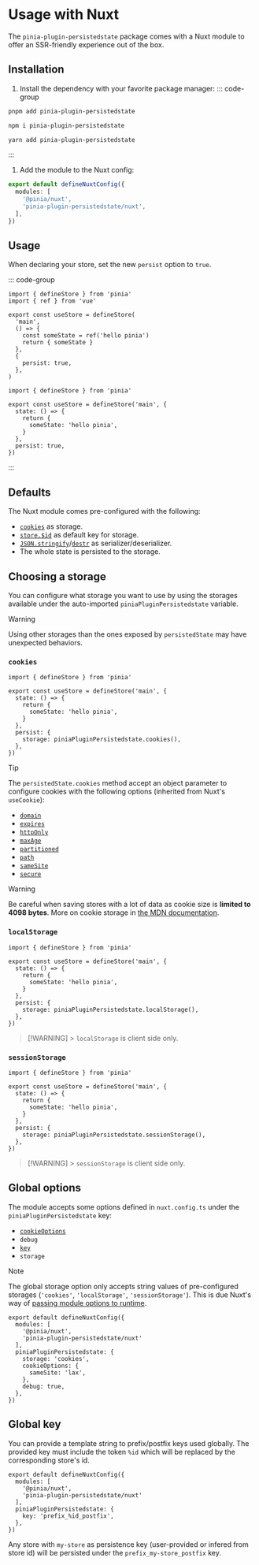 # Usage with Nuxt

The `pinia-plugin-persistedstate` package comes with a Nuxt module to offer an SSR-friendly experience out of the box.

## Installation

1. Install the dependency with your favorite package manager:
   ::: code-group

```sh [pnpm]
pnpm add pinia-plugin-persistedstate
```

```sh [npm]
npm i pinia-plugin-persistedstate
```

```sh [yarn]
yarn add pinia-plugin-persistedstate
```

:::

1. Add the module to the Nuxt config:

```ts [nuxt.config.ts]
export default defineNuxtConfig({
  modules: [
    '@pinia/nuxt',
    'pinia-plugin-persistedstate/nuxt',
  ],
})
```

## Usage

When declaring your store, set the new `persist` option to `true`.

::: code-group

```ts{11} [setup syntax]
import { defineStore } from 'pinia'
import { ref } from 'vue'

export const useStore = defineStore(
  'main',
  () => {
    const someState = ref('hello pinia')
    return { someState }
  },
  {
    persist: true,
  },
)
```

```ts{9} [option syntax]
import { defineStore } from 'pinia'

export const useStore = defineStore('main', {
  state: () => {
    return {
      someState: 'hello pinia',
    }
  },
  persist: true,
})
```

:::

## Defaults

The Nuxt module comes pre-configured with the following:

- [`cookies`](https://developer.mozilla.org/en-US/docs/Web/HTTP/Cookies) as storage.
- [`store.$id`](https://pinia.vuejs.org/api/interfaces/pinia.StoreProperties.html) as default key for storage.
- [`JSON.stringify`](https://developer.mozilla.org/en-US/docs/Web/JavaScript/Reference/Global_Objects/JSON/stringify)/[`destr`](https://github.com/unjs/destr) as serializer/deserializer.
- The whole state is persisted to the storage.

## Choosing a storage

You can configure what storage you want to use by using the storages available under the auto-imported `piniaPluginPersistedstate` variable.

> [!WARNING]
> Using other storages than the ones exposed by `persistedState` may have unexpected behaviors.

### `cookies`

```ts{10}
import { defineStore } from 'pinia'

export const useStore = defineStore('main', {
  state: () => {
    return {
      someState: 'hello pinia',
    }
  },
  persist: {
    storage: piniaPluginPersistedstate.cookies(),
  },
})
```

> [!TIP]
> The `persistedState.cookies` method accept an object parameter to configure cookies with the following options (inherited from Nuxt's `useCookie`):
>
> - [`domain`](https://nuxt.com/docs/api/composables/use-cookie#domain)
> - [`expires`](https://nuxt.com/docs/api/composables/use-cookie#maxage-expires)
> - [`httpOnly`](https://nuxt.com/docs/api/composables/use-cookie#httponly)
> - [`maxAge`](https://nuxt.com/docs/api/composables/use-cookie#maxage-expires)
> - [`partitioned`](https://nuxt.com/docs/api/composables/use-cookie#partitioned)
> - [`path`](https://nuxt.com/docs/api/composables/use-cookie#path)
> - [`sameSite`](https://nuxt.com/docs/api/composables/use-cookie#samesite)
> - [`secure`](https://nuxt.com/docs/api/composables/use-cookie#secure)

> [!WARNING]
> Be careful when saving stores with a lot of data as cookie size is **limited to 4098 bytes**. More on cookie storage in [the MDN documentation](https://developer.mozilla.org/en-US/docs/Web/HTTP/Cookies#data_storage).

### `localStorage`

```ts{10}
import { defineStore } from 'pinia'

export const useStore = defineStore('main', {
  state: () => {
    return {
      someState: 'hello pinia',
    }
  },
  persist: {
    storage: piniaPluginPersistedstate.localStorage(),
  },
})
```

> [!WARNING] > `localStorage` is client side only.

### `sessionStorage`

```ts{10}
import { defineStore } from 'pinia'

export const useStore = defineStore('main', {
  state: () => {
    return {
      someState: 'hello pinia',
    }
  },
  persist: {
    storage: piniaPluginPersistedstate.sessionStorage(),
  },
})
```

> [!WARNING] > `sessionStorage` is client side only.

## Global options

The module accepts some options defined in `nuxt.config.ts` under the `piniaPluginPersistedstate` key:

- [`cookieOptions`](#cookies)
- `debug`
- [`key`](#global-key)
- `storage`

> [!NOTE]
> The global storage option only accepts string values of pre-configured storages (`'cookies'`, `'localStorage'`, `'sessionStorage'`). This is due Nuxt's way of [passing module options to runtime](https://nuxt.com/docs/guide/going-further/modules#exposing-options-to-runtime).

```ts{6-12} [nuxt.config.ts]
export default defineNuxtConfig({
  modules: [
    '@pinia/nuxt',
    'pinia-plugin-persistedstate/nuxt'
  ],
  piniaPluginPersistedstate: {
    storage: 'cookies',
    cookieOptions: {
      sameSite: 'lax',
    },
    debug: true,
  },
})
```

## Global key

You can provide a template string to prefix/postfix keys used globally. The provided key must include the token `%id` which will be replaced by the corresponding store's id.

```ts{6} [nuxt.config.ts]
export default defineNuxtConfig({
  modules: [
    '@pinia/nuxt',
    'pinia-plugin-persistedstate/nuxt'
  ],
  piniaPluginPersistedstate: {
    key: 'prefix_%id_postfix',
  },
})
```

Any store with `my-store` as persistence key (user-provided or infered from store id) will be persisted under the `prefix_my-store_postfix` key.
